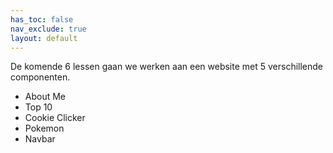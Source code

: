 ```yaml
---
has_toc: false
nav_exclude: true
layout: default
---
```


De komende 6 lessen gaan we werken aan een website met 5 verschillende componenten.
* About Me
* Top 10
* Cookie Clicker
* Pokemon
* Navbar